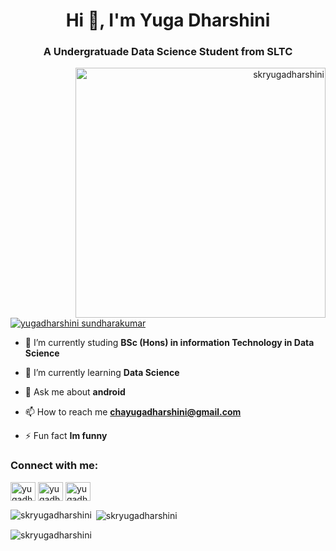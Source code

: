 <h1 align="center">Hi 👋, I'm Yuga Dharshini</h1>
<h3 align="center">A Undergratuade Data Science Student from SLTC</h3>

<p align="right"> <img align="right" alt-"Coding" width="400" src="https://cdn.dribbble.com/users/4055494/screenshots/15215756/media/d2b66c4ca0192aa26d103448b3d1518b.gif" alt="skryugadharshini" /> </p>

<p align="left"> <a href="https://twitter.com/yugadharshini sundharakumar" target="blank"><img src="https://img.shields.io/twitter/follow/yugadharshini sundharakumar?logo=twitter&style=for-the-badge" alt="yugadharshini sundharakumar" /></a> </p>

- 🔭 I’m currently studing **BSc (Hons) in information Technology in Data Science**

- 🌱 I’m currently learning **Data Science**

- 💬 Ask me about **android**

- 📫 How to reach me **chayugadharshini@gmail.com**

- ⚡ Fun fact **Im funny**

<h3 align="left">Connect with me:</h3>
<p align="left">
<a href="https://twitter.com/yugadharshini sundharakumar" target="blank"><img align="center" src="https://raw.githubusercontent.com/rahuldkjain/github-profile-readme-generator/master/src/images/icons/Social/twitter.svg" alt="yugadharshini sundharakumar" height="30" width="40" /></a>
<a href="https://linkedin.com/in/yugadharshini sundharakumar" target="blank"><img align="center" src="https://raw.githubusercontent.com/rahuldkjain/github-profile-readme-generator/master/src/images/icons/Social/linked-in-alt.svg" alt="yugadharshini sundharakumar" height="30" width="40" /></a>
<a href="https://kaggle.com/yugadharshini sundharakumar" target="blank"><img align="center" src="https://raw.githubusercontent.com/rahuldkjain/github-profile-readme-generator/master/src/images/icons/Social/kaggle.svg" alt="yugadharshini sundharakumar" height="30" width="40" /></a>
</p>


<p><img align="left" src="https://github-readme-stats.vercel.app/api/top-langs?username=skryugadharshini&show_icons=true&locale=en&layout=compact" alt="skryugadharshini" /></p>

<p>&nbsp;<img align="center" src="https://github-readme-stats.vercel.app/api?username=skryugadharshini&show_icons=true&locale=en" alt="skryugadharshini" /></p>

<p><img align="center" src="https://github-readme-streak-stats.herokuapp.com/?user=skryugadharshini&" alt="skryugadharshini" /></p>

